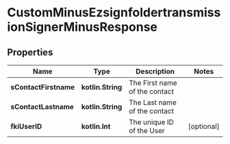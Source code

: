 
# CustomMinusEzsignfoldertransmissionSignerMinusResponse

## Properties
Name | Type | Description | Notes
------------ | ------------- | ------------- | -------------
**sContactFirstname** | **kotlin.String** | The First name of the contact | 
**sContactLastname** | **kotlin.String** | The Last name of the contact | 
**fkiUserID** | **kotlin.Int** | The unique ID of the User |  [optional]



